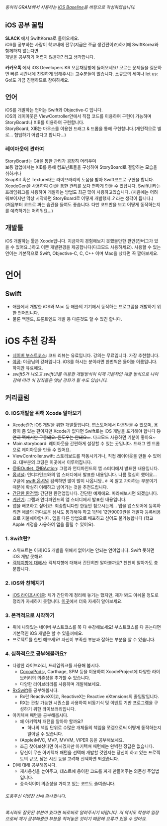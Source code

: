 ###### 동아리 GRAM에서 사용하는 [iOS Baseline](https://github.com/DSM-GRAM/Baseline/wiki/스터디-:-정규-:-iOS)을 바탕으로 작성하였습니다.



## iOS 공부 꿀팁

**SLACK** 에서 SwiftKorea로 들어오세요.  
iOS를 공부하는 사람이 학교내에 전무(지금은 쪼금 생긴편이죠)하기에 SwiftKorea와 함께하지 않는다면  
개발을 공부하기 어렵지 않을까? 라고 생각합니다.  

**카카오톡** 에서 iOS Developers KR 오픈채팅방에 들어오세요!
모르는 문제들을 질문하면 빠른 시간내에 친절하게 답해주시는 고수분들이 많습니다.
소규모의 세미나 let us: Go!도 가끔 진행하므로 참여하세요.

## 언어
iOS를 개발하는 언어는 Swift와 Objective-C 입니다.  
iOS의 레이아웃은 ViewController안에서 직접 코드를 이용하여 구현이 가능하며  
StoryBoard나 XIB를 이용하여 구현합니다.  
StoryBoard, XIB는 마우스를 이용한 드래그 & 드롭을 통해 구현합니다.(개인적으로 별로... 협업하기 어렵다고 합니다...)

### 레이아웃에 관하여
StoryBoard는 Git을 통한 관리가 굉장히 어려우며  
보통 협업에서는 XIB를 통해 컴포넌트들을 구성하여 StoryBoard로 결합하는 모습을 취하거나  
SnapKit 혹은 Texture라는 라이브러리의 도움을 받아 Swift코드로 구현을 합니다.  
XcodeGen을 사용하여 Git을 통한 관리를 보다 편하게 만들 수 있답니다.
SwiftUI라는 프레임워크를 사용하여 개발하는 방법도 최근 많이 사용하고있습니다.
(처음에는 어려워보이지만 막상 시작하면 StoryBoard로 어떻게 개발했지..? 라는 생각이 듭니다.)  
(처음부터 코드로 짜는 습관을 들여도 좋습니다. 다만 코드만을 보고 어떻게 동작하는지를 예측하기는 어려워요...)

## 개발툴
iOS 개발하는 툴은 Xcode입니다. 지금까지 경험해보지 못했을만한 편안(잔버그가 있을 수 있어요..)하고 이쁜 개발환경을 제공합니다(다크모드 사용하세요).
사용할 수 있는 언어는 기본적으로 Swift, Objective-C, C, C++ 이며 Mac을 샀다면 꼭 깔아보세요.

# 언어

## Swift
* 애플에서 개발한 iOS와 Mac 등 애플의 기기에서 동작하는 프로그램을 개발하기 위한 언어입니다.
* 물론 백엔드, 프론트엔드 개발 등 다른것도 할 수 있긴 합니다.

# iOS 추천 강좌
* [네이버 부스트코스](https://www.edwith.org/boostcourse-ios/joinLectures/12966): 코드 리뷰는 유료입니다. 강의는 무료입니다. 가장 추천합니다.
* [야곰](https://www.inflearn.com/course/ios-프로그래밍/): 야곰님의 강좌입니다. iOS를 하시는 분이라면 한번씩은 들어볼 이름입니다. 하지만 유료에요.
* *swift5가 나오고 swiftUI를 이용한 개발방식이 이제 기본적인 개발 방식으로 나아감에 따라 이 강좌들은 옛날 강좌가 될 수도 있습니다.*

## 커리큘럼
### 0. iOS개발을 위해 Xcode 알아보기
* Xcode란?: iOS 개발을 위한 개발툴입니다. 앱스토어에서 다운받을 수 있으며, 용량이 좀 있는 편이지만 Xcode가 없다면 Swift로는 iOS 개발을 포기해야 합니다 ~~당연히 맥에서만 구동돼요. 윈도우는 안돼요...~~. 다크모드 사용하면 기분이 좋아요~
* Main.storyboard: 레이아웃을 간편하게 설정할 수 있는 곳입니다. 드래그 앤 드롭으로 레이아웃을 만들 수 있어요.
* ViewController.swift: 스토리보드를 작동시키거나, 직접 레이아웃을 만들 수 있어요. 대부분의 코딩은 이곳에서 이루어집니다.
* [@IBOutlet, @IBAction](https://github.com/GramDefined/Study/blob/master/03_조우진_IBAction%20%26%20IBOutlet/IBOutlet%20%26%20IBAction.md): 그램과 언디파인드의 앱 스터디에서 발표한 내용입니다.
* [옵셔널](https://github.com/GramDefined/Study/blob/master/02_이동기_옵셔널/02_이동기_옵셔널.md): 언디파인드와의 앱 스터디에서 발표한 내용입니다. 나름 열심히 했어요... 구글에 [swift 옵셔널](https://www.google.com/search?q=swift+%EC%98%B5%EC%85%94%EB%84%90&oq=swift+%EC%98%B5%EC%85%94%EB%84%90&aqs=chrome..69i57j0l4.4179j1j7&sourceid=chrome&ie=UTF-8) 검색하면 많이 많이 나옵니당..ㅎ 꼭 알고 가야하는 부분이기 때문에 확실히 이해하고 넘어가는 것을 추천드립니다.
* [간단한 환전앱](https://programmers.co.kr/learn/courses/4/lessons/215): 간단한 환전앱입니다. 간단한 예제에요. 따라해보시면 되겠습니다.
* [계산기](https://github.com/GramDefined/Study/tree/master/05_정다은_계산기앱을%20만들어보자): 그램과 언디파인드의 앱 스터디에서 발표한 내용입니다.
* 앱을 배포하고 싶어요!: 죄송합니다만 한동안 참으시는게... 앱을 앱스토어에 등록하려면 애플의 까다로운 심사도 통과해야 하고 1년에 12만9000원을 개발자 등록비용으로 지불해야합니다. 앱을 다른 방법으로 배포하고 싶어도 불가능합니다 (학교 Apple 계정을 사용하여 앱을 올릴 수 있어요).


### 1. Swift란?
* 스위프트는 이제 iOS 개발을 위해서 없어서는 안되는 언어입니다. Swift 못하면 iOS 개발 못해요.
* [객체지향에 대해서](https://www.macker.tech/ios-앱-개발-swift-객체지향-프로그래밍/): 객체지향에 대해서 간단히만 알아볼까요? 천천히 알아가도 충분합니다.

### 2. iOS와 친해지기
* [iOS 라이프사이클](https://github.com/GramDefined/Study/tree/master/04_이동기_iOS생명주기): 제가 간단하게 정리해 놓기는 했지만, 제가 봐도 아쉬울 정도로 정리가 자세하지 못합니다. [이곳](https://zeddios.tistory.com/43)에서 더욱 자세히 알아보세요.

### 3. 본격적으로 시작하기
- 위에 나와있는 네이버 부스트코스를 쭉 다 수강해보세요! 부스트코스를 다 듣는다면 기본적인 iOS 개발은 할 수 있을꺼에요.
- 프로젝트를 한번 해보세요! 자신이 부족한 부분과 잘하는 부분을 알 수 있습니다.

### 4. 심화적으로 공부해볼까요?

- 다양한 라이브러리, 프레임워크를 사용해 봅시다.
  - [CocoaPods](https://cocoapods.org):, Carthage, SPM 등을 이용하여 XcodeProject에 다양한 라이브러리의 의존성을 추가할 수 있습니다.
  - 다양한 라이브러리를 사용하며 개발해보세요.
- [RxSwift](http://reactivex.io)를 공부해봅시다.
  - Rx란 ReactiveX이고, ReactiveX는 Reactive eXtensions의 줄임말입니다.
  - RX는 관찰 가능한 시퀀스를 사용하여 비동기식 및 이벤트 기반 프로그램을 구성하기 위한 라이브러리입니다.
- 아키텍쳐 패턴을 공부해봅시다.
  - 왜 아키텍쳐 패턴을 알아야 할까요?
    - 하나의 책임 단위로 수많은 개체들의 책임을 쪼갬으로써 어떻게 동작하는지 알아낼 수 있습니다.
  - (Apple)MVC, MVP, MVVM, VIPER 등을 공부해보세요.
  - 조금 찾아보셨다면 아시겠지만 아키텍쳐 패턴에는 완벽한 정답은 없습니다.
  - 당신이 무슨 아키텍쳐 패턴을 선택해 개발할 것인지는 당신이 하고 있는 프로젝트의 규모, 남은 시간 등을 고려해 선택하면 되겠습니다.
- DI에 대해 공부해봅시다.
  - 재사용성을 높여주고, 테스트에 용이한 코드를 짜게 만들어주는 의존성 주입법입니다.
  - 종속적이며 의존성을 가지고 있는 코드도 줄여줍니다.








###### 도움주신 이병찬 선배 감사합니다.

###### 혹시라도 잘못된 부분이 있다면 바로바로 알려주시기 바랍니다. 저 역시도 학생의 입장으로써 제가 공부해왔던 부분을 적어놓은 것이기 때문에 오류가 있을 수 있어요.

